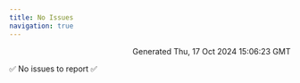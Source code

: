 ```yaml
---
title: No Issues
navigation: true
---
```


<p style="text-align:right;color:#cccs">
Generated Thu, 17 Oct 2024 15:06:23 GMT
</p>
<p>✅ No issues to report ✅</p>



